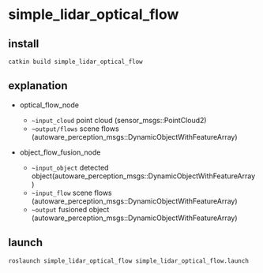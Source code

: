 # simple_lidar_optical_flow

## install
```
catkin build simple_lidar_optical_flow
```

## explanation

 - optical_flow_node
   - `~input_cloud` point cloud (sensor_msgs::PointCloud2)
   - `~output/flows` scene flows (autoware_perception_msgs::DynamicObjectWithFeatureArray)

 - object_flow_fusion_node
   - `~input_object` detected object(autoware_perception_msgs::DynamicObjectWithFeatureArray)
   - `~input_flow` scene flows (autoware_perception_msgs::DynamicObjectWithFeatureArray)
   - `~output` fusioned object (autoware_perception_msgs::DynamicObjectWithFeatureArray)

## launch
```
roslaunch simple_lidar_optical_flow simple_lidar_optical_flow.launch
```
